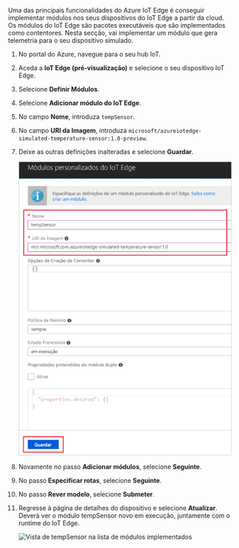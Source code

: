 Uma das principais funcionalidades do Azure IoT Edge é conseguir implementar módulos nos seus dispositivos do IoT Edge a partir da cloud. Os módulos do IoT Edge são pacotes executáveis que são implementados como contentores. Nesta secção, vai implementar um módulo que gera telemetria para o seu dispositivo simulado. 

1. No portal do Azure, navegue para o seu hub IoT.
1. Aceda a **IoT Edge (pré-visualização)** e selecione o seu dispositivo IoT Edge.
1. Selecione **Definir Módulos**.
1. Selecione **Adicionar módulo do IoT Edge**.
1. No campo **Nome**, introduza `tempSensor`. 
1. No campo **URI da Imagem**, introduza `microsoft/azureiotedge-simulated-temperature-sensor:1.0-preview`. 
1. Deixe as outras definições inalteradas e selecione **Guardar**.

   ![Guardar o módulo do IoT Edge depois de introduzir o nome e o URI da imagem](./media/iot-edge-deploy-module/name-image.png)

1. Novamente no passo **Adicionar módulos**, selecione **Seguinte**.
1. No passo **Especificar rotas**, selecione **Seguinte**.
1. No passo **Rever modelo**, selecione **Submeter**.
1. Regresse à página de detalhes do dispositivo e selecione **Atualizar**. Deverá ver o módulo tempSensor novo em execução, juntamente com o runtime do IoT Edge. 

   ![Vista de tempSensor na lista de módulos implementados][1]

<!-- Images -->
[1]: ../articles/iot-edge/media/tutorial-simulate-device-windows/view-module.png
